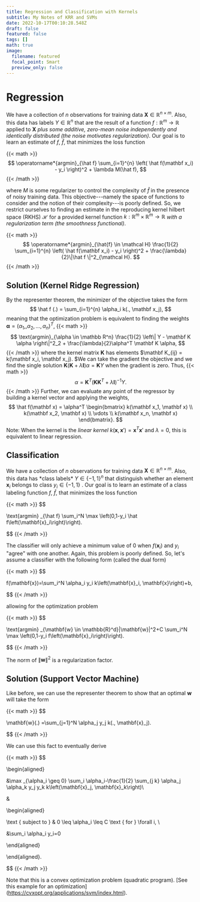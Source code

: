```yaml
---
title: Regression and Classification with Kernels
subtitle: My Notes of KRR and SVMs
date: 2022-10-17T00:10:28.548Z
draft: false
featured: false
tags: []
math: true
image:
  filename: featured
  focal_point: Smart
  preview_only: false
---
```

# Regression

We have a collection of $n$ observations for training data $\mathbf X \in \mathbb R^{n \times m}$. Also, this data has labels $Y \in \mathbb R^n$ that are the result of a function $f: \mathbb R^m \rightarrow \mathbb R$ applied to $\mathbf X$ *plus some additive, zero-mean noise independently and identically distributed (the noise motivates regularization)*. Our goal is to learn an estimate of $f$, $\hat f$, that minimizes the loss function

{{< math >}}
$$
\operatorname*{argmin}_{\hat f} \sum_{i=1}^{n} \left( \hat f(\mathbf x_i) - y_i \right)^2 + \lambda M(\hat f),
$$
{{< /math >}}

where $M$ is some regularizer to control the complexity of $\hat f$ in the presence of noisy training data. This objective---namely the space of functions to consider and the notion of their complexity---is poorly defined. So, we restrict ourselves to finding an estimate in the reproducing kernel hilbert space (RKHS) $\mathcal H$ for a provided kernel function $k: \mathbb R^m \times \mathbb R^m \rightarrow \mathbb R$ *with a regularization term (the smoothness functional)*.

{{< math >}}
$$
\operatorname*{argmin}_{\hat{f} \in \mathcal H} \frac{1}{2} \sum_{i=1}^{n} \left( \hat f(\mathbf x_i) - y_i \right)^2 + \frac{\lambda}{2}\|\hat f \|^2_{\mathcal H}.
$$
{{< /math >}}

## Solution (Kernel Ridge Regression)

By the representer theorem, the minimizer of the objective takes the form
$$
\hat f (.) = \sum_{i=1}^{n} \alpha_i k(., \mathbf x_j),
$$
meaning that the optimization problem is equivalent to finding the weights $\mathbf \alpha = (\alpha_1, , \alpha_2, \dots, \alpha_n)^T$,
{{< math >}}
$$
\text{argmin}_{\alpha \in \mathbb R^n} \frac{1}{2} \left\| Y - \mathbf K \alpha \right\|^2_2 + \frac{\lambda}{2}\alpha^T \mathbf K \alpha,
$$
{{< /math >}}
where the kernel matrix $\mathbf K$ has elements $\mathbf K_{ij} = k(\mathbf x_i, \mathbf x_j). $We can take the gradient the objective and we find the single solution $\mathbf K\left( \mathbf K + \lambda \mathbf I \right)\alpha = \mathbf K Y$ when the gradient is zero. Thus,
{{< math >}}
$$
\alpha = \mathbf K^T \left( \mathbf K \mathbf K^T + \lambda \mathbf I \right)^{-1} Y.
$$
{{< /math >}}
Further, we can evaluate any point of the regressor by building a kernel vector and applying the weights,
$$
\hat f(\mathbf x) = \alpha^T \begin{bmatrix} k(\mathbf x_1, \mathbf x) \\ k(\mathbf x_2, \mathbf x) \\ \vdots \\ k(\mathbf x_n, \mathbf x) \end{bmatrix}.
$$
Note: When the kernel is the *linear kernel* $k(\mathbf x, \mathbf x') = \mathbf x^T \mathbf x'$ and $\lambda =0$, this is equivalent to linear regression.

## Classification

We have a collection of $n$ observations for training data $\mathbf X \in \mathbb R^{n \times m}$. Also, this data has \*class labels\* $Y \in \{-1, 1\}^n$ that distinguish whether an element $\mathbf x_i$ belongs to class $y_i \in \{-1, 1\}$ . Our goal is to learn an estimate of a class labeling function $f$, $\hat f$, that minimizes the loss function



{{< math >}}
$$

\text{argmin} _{\hat f} \sum_i^N \max \left(0,1-y_i \hat f\left(\mathbf{x}_i\right)\right).

$$
{{< /math >}}

The classifier will only achieve a minimum value of 0 when $f(\mathbf x_i)$ and $y_i$ "agree" with one another. Again, this problem is poorly defined. So, let's assume a classifier with the following form (called the dual form)

{{< math >}}
$$

f(\mathbf{x})=\sum_i^N \alpha_i y_i k\left(\mathbf{x}_i, \mathbf{x}\right)+b,

$$
{{< /math >}}

allowing for the optimization problem

{{< math >}}
$$

\text{argmin} _{\mathbf{w} \in \mathbb{R}^d}\|\mathbf{w}\|^2+C \sum_i^N \max \left(0,1-y_i f\left(\mathbf{x}_i\right)\right).

$$
{{< /math >}}

The norm of $\| \mathbf w\|^2$ is a regularization factor.



## Solution (Support Vector Machine)

Like before, we can use the representer theorem to show that an optimal $\mathbf w$ will take the form

{{< math >}}
$$

\mathbf{w}(.) =\sum_{j=1}^N \alpha_j y_j k(., \mathbf{x}_j).

$$
{{< /math >}}

We can use this fact to eventually derive

{{< math >}}
$$

\begin{aligned}

&\max _{\alpha_i \geq 0} \sum_i \alpha\_i-\frac{1}{2} \sum\_{j k} \alpha_j \alpha_k y_j y_k k\left(\mathbf{x}_j, \mathbf{x}_k\right)\\

&

\begin{aligned}

\text { subject to } & 0 \leq \alpha_i \leq C \text { for } \forall i, \\

&\sum_i \alpha_i y_i=0

\end{aligned}

\end{aligned}.

$$
{{< /math >}}

Note that this is a convex optimization problem (quadratic program). \[See this example for an optimization](https://cvxopt.org/applications/svm/index.html).
